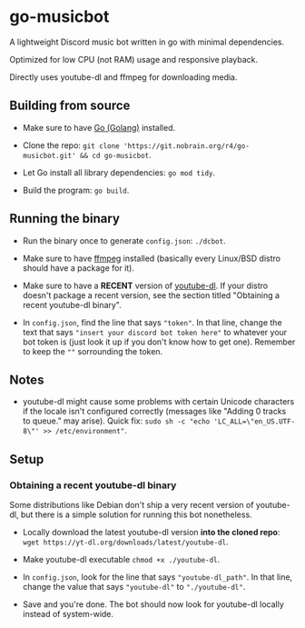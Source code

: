 # go-musicbot

A lightweight Discord music bot written in go with minimal dependencies.

Optimized for low CPU (not RAM) usage and responsive playback.

Directly uses youtube-dl and ffmpeg for downloading media.

## Building from source

- Make sure to have [Go (Golang)](https://golang.org) installed.

- Clone the repo: `git clone 'https://git.nobrain.org/r4/go-musicbot.git' && cd go-musicbot`.

- Let Go install all library dependencies: `go mod tidy`.

- Build the program: `go build`.

## Running the binary

- Run the binary once to generate `config.json`: `./dcbot`.

- Make sure to have [ffmpeg](https://ffmpeg.org/) installed (basically every Linux/BSD distro should have a package for it).

- Make sure to have a **RECENT** version of [youtube-dl](https://yt-dl.org/). If your distro doesn't package a recent version, see the section titled "Obtaining a recent youtube-dl binary".

- In `config.json`, find the line that says `"token"`. In that line, change the text that says `"insert your discord bot token here"` to whatever your bot token is (just look it up if you don't know how to get one). Remember to keep the `""` sorrounding the token.

## Notes

- youtube-dl might cause some problems with certain Unicode characters if the locale isn't configured correctly (messages like "Adding 0 tracks to queue." may arise). Quick fix: `sudo sh -c "echo 'LC_ALL=\"en_US.UTF-8\"' >> /etc/environment"`.

## Setup

### Obtaining a recent youtube-dl binary

Some distributions like Debian don't ship a very recent version of youtube-dl, but there is a simple solution for running this bot nonetheless.

- Locally download the latest youtube-dl version **into the cloned repo**: `wget https://yt-dl.org/downloads/latest/youtube-dl`.

- Make youtube-dl executable `chmod +x ./youtube-dl`.

- In `config.json`, look for the line that says `"youtube-dl_path"`. In that line, change the value that says `"youtube-dl"` to `"./youtube-dl"`.

- Save and you're done. The bot should now look for youtube-dl locally instead of system-wide.

